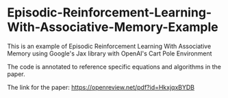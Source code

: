 # Episodic-Reinforcement-Learning-With-Associative-Memory-Example
This is an example of Episodic Reinforcement Learning With Associative Memory using Google's Jax library with OpenAI's Cart Pole Environment

The code is annotated to reference specific equations and algorithms in the paper.

The link for the paper: https://openreview.net/pdf?id=HkxjqxBYDB

